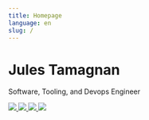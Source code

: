 ```yaml
---
title: Homepage
language: en
slug: /
---
```


# Jules Tamagnan

Software, Tooling, and Devops Engineer

<!-- [Posts](/posts/) &bull; [Categories](/categories/) &bull; [Tags](/tags/) -->

<!-- [Posts](/posts/) &bull; [Photos](/photos/) &bull; [About](/about) -->

<span class="icon-span">
  <a href="https://linkedin.com/in/jtamagnan"> <img class="icon" src="/linkedin.png" /> </a>
  <a href="https://github.com/jtamagnan"> <img class="icon" src="/github.png" /> </a>
  <a href="/Tamagnan_Jules_resume.pdf"> <img class="icon" src="/cv.png" /> </a>
  <a href="mailto:jtamagnan@gmail.com"> <img class="icon" src="/email.png" /> </a>
</span>
